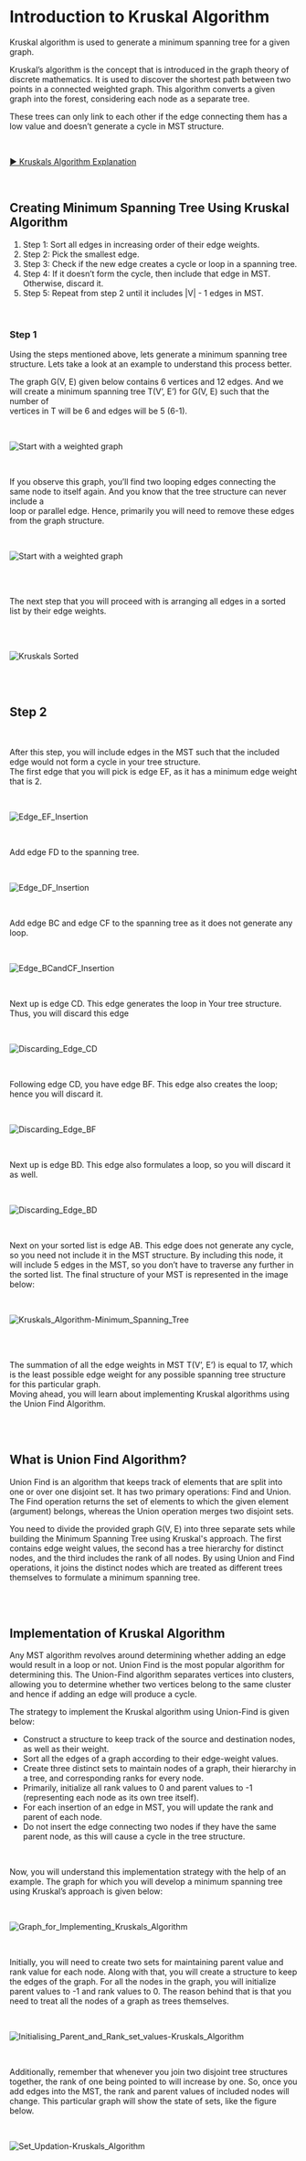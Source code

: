# Introduction to Kruskal Algorithm

Kruskal algorithm is used to generate a minimum spanning tree for a given graph.  

Kruskal’s algorithm is the concept that is introduced in the graph theory of discrete mathematics. It is used to discover the shortest path between two points in a connected weighted graph. This algorithm converts a given graph into the forest, considering each node as a separate tree.  

These trees can only link to each other if the edge connecting them has a low value and doesn’t generate a cycle in MST structure.

<br>

[▶ Kruskals Algorithm Explanation](https://www.youtube.com/watch?v=1KRmCzBl_mQ&list=PLgUwDviBIf0rGEWe64KWas0Nryn7SCRWw&index=25)

<br>

## Creating Minimum Spanning Tree Using Kruskal Algorithm

1. Step 1: Sort all edges in increasing order of their edge weights.
2. Step 2: Pick the smallest edge.
3. Step 3: Check if the new edge creates a cycle or loop in a spanning tree.
4. Step 4: If it doesn’t form the cycle, then include that edge in MST. Otherwise, discard it.
5. Step 5: Repeat from step 2 until it includes |V| - 1 edges in MST.

<br>


### Step 1

Using the steps mentioned above, lets generate a minimum spanning tree structure. Lets take a look at an example to understand this process better.  

The graph G(V, E) given below contains 6 vertices and 12 edges. And we will create a minimum spanning tree T(V’, E’) for G(V, E) such that the number of   
vertices in T will be 6 and edges will be 5 (6-1).

<br>


![Start with a weighted graph](https://www.simplilearn.com/ice9/free_resources_article_thumb/Kruskals_algorithm/Graph_for_Constructing_MST.png)

<br>

If you observe this graph, you’ll find two looping edges connecting the same node to itself again. And you know that the tree structure can never include a   
loop or parallel edge. Hence, primarily you will need to remove these edges from the graph structure.

<br>

![Start with a weighted graph](https://www.simplilearn.com/ice9/free_resources_article_thumb/Kruskals_algorithm/Removing_Loops-OR-Parallel_Edges.png)

<br><br>

The next step that you will proceed with is arranging all edges in a sorted list by their edge weights.

<br><br>

![Kruskals Sorted](../../../../assets/kruskals_sorted.png)



<br>
<br>

## Step 2

<br>

After this step, you will include edges in the MST such that the included edge would not form a cycle in your tree structure.  
The first edge that you will pick is edge EF, as it has a minimum edge weight that is 2.

<br>

![Edge_EF_Insertion](https://www.simplilearn.com/ice9/free_resources_article_thumb/Kruskals_algorithm/Edge_EF_Insertion.png)


<br>

Add edge FD to the spanning tree.

<br>

![Edge_DF_Insertion](https://www.simplilearn.com/ice9/free_resources_article_thumb/Kruskals_algorithm/Edge_DF_Insertion.png)

<br>

Add edge BC and edge CF to the spanning tree as it does not generate any loop.

<br>

![Edge_BCandCF_Insertion](https://www.simplilearn.com/ice9/free_resources_article_thumb/Kruskals_algorithm/Edge_BCandCF_Insertion.png)

<br>

Next up is edge CD. This edge generates the loop in Your tree structure. Thus, you will discard this edge

<br>

![Discarding_Edge_CD](https://www.simplilearn.com/ice9/free_resources_article_thumb/Kruskals_algorithm/Discarding_Edge_CD.png)

<br>

Following edge CD, you have edge BF. This edge also creates the loop; hence you will discard it.

<br>

![Discarding_Edge_BF](https://www.simplilearn.com/ice9/free_resources_article_thumb/Kruskals_algorithm/Discaeding_Edge_BF.png)

<br>

Next up is edge BD. This edge also formulates a loop, so you will discard it as well.

<br>

![Discarding_Edge_BD](https://www.simplilearn.com/ice9/free_resources_article_thumb/Kruskals_algorithm/Discarding_Edge_BD.png)

<br>

Next on your sorted list is edge AB. This edge does not generate any cycle, so you need not include it in the MST structure. By including this node, it will include 5 edges in the MST, so you don’t have to traverse any further in the sorted list. The final structure of your MST is represented in the image below:

<br>

![Kruskals_Algorithm-Minimum_Spanning_Tree](https://www.simplilearn.com/ice9/free_resources_article_thumb/Kruskals_algorithm/Kruskals_Algorithm-Minimum_Spanning_Tree.png)


<br><br>

The summation of all the edge weights in MST T(V’, E’) is equal to 17, which is the least possible edge weight for any possible spanning tree structure for this particular graph.  
Moving ahead, you will learn about implementing Kruskal algorithms using the Union Find Algorithm.


<br><br>

## What is Union Find Algorithm?

Union Find is an algorithm that keeps track of elements that are split into one or over one disjoint set. It has two primary operations: Find and Union. The Find operation returns the set of elements to which the given element (argument) belongs, whereas the Union operation merges two disjoint sets.  

You need to divide the provided graph G(V, E) into three separate sets while building the Minimum Spanning Tree using Kruskal's approach. The first contains edge weight values, the second has a tree hierarchy for distinct nodes, and the third includes the rank of all nodes. By using Union and Find operations, it joins the distinct nodes which are treated as different trees themselves to formulate a minimum spanning tree. 


<br><br>

## Implementation of Kruskal Algorithm

Any MST algorithm revolves around determining whether adding an edge would result in a loop or not. Union Find is the most popular algorithm for determining this. The Union-Find algorithm separates vertices into clusters, allowing you to determine whether two vertices belong to the same cluster and hence if adding an edge will produce a cycle.

The strategy to implement the Kruskal algorithm using Union-Find is given below:  

- Construct a structure to keep track of the source and destination nodes, as well as their weight.
- Sort all the edges of a graph according to their edge-weight values.
- Create three distinct sets to maintain nodes of a graph, their hierarchy in a tree, and corresponding ranks for every node.
- Primarily, initialize all rank values to 0 and parent values to -1 (representing each node as its own tree itself).
- For each insertion of an edge in MST, you will update the rank and parent of each node.
- Do not insert the edge connecting two nodes if they have the same parent node, as this will cause a cycle in the tree structure.

<br>

Now, you will understand this implementation strategy with the help of an example. The graph for which you will develop a minimum spanning tree using Kruskal’s approach is given below:

<br>

![Graph_for_Implementing_Kruskals_Algorithm](https://www.simplilearn.com/ice9/free_resources_article_thumb/Kruskals_algorithm/Graph_for_Implementing_Kruskals_Algorithm.png)

<br>

Initially, you will need to create two sets for maintaining parent value and rank value for each node. Along with that, you will create a structure to keep the edges of the graph. For all the nodes in the graph, you will initialize parent values to -1 and rank values to 0. The reason behind that is that you need to treat all the nodes of a graph as trees themselves.

<br>

![Initialising_Parent_and_Rank_set_values-Kruskals_Algorithm](https://www.simplilearn.com/ice9/free_resources_article_thumb/Kruskals_algorithm/Initialising_Parent_and_Rank_set_values-Kruskals_Algorithm.png)

<br>

Additionally, remember that whenever you join two disjoint tree structures together, the rank of one being pointed to will increase by one. So, once you add edges into the MST, the rank and parent values of included nodes will change. This particular graph will show the state of sets, like the figure below.

<br>

![Set_Updation-Kruskals_Algorithm](https://www.simplilearn.com/ice9/free_resources_article_thumb/Kruskals_algorithm/Set_Updation-Kruskals_Algorithm.png)
